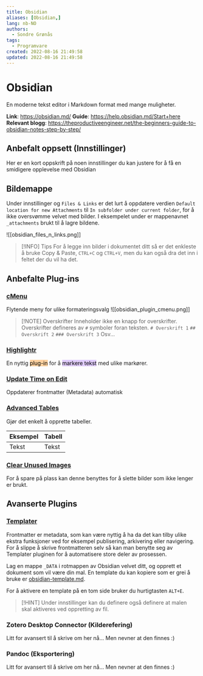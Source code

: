 ```yaml
---
title: Obsidian
aliases: [Obsidian,]
lang: nb-NO
authors:
  - Sondre Grønås
tags:
  - Programvare
created: 2022-08-16 21:49:58
updated: 2022-08-16 21:49:58
---
```

# Obsidian
En moderne tekst editor i Markdown format med mange muligheter.

**Link**: https://obsidian.md/
**Guide**: https://help.obsidian.md/Start+here
**Relevant blogg**: https://theproductiveengineer.net/the-beginners-guide-to-obsidian-notes-step-by-step/

## Anbefalt oppsett (Innstillinger)
Her er en kort oppskrift på noen innstillinger du kan justere for å få en smidigere opplevelse med Obsidian

## Bildemappe
Under innstillinger og `Files & Links` er det lurt å oppdatere verdien `Default location for new Attachments` til `In subfolder under current folder`, for å ikke oversvømme velvet med bilder. I eksempelet under er mappenavnet `_attachments` brukt til å lagre bildene.

![[obsidian_files_n_links.png]]

> [!INFO] Tips
> For å legge inn bilder i dokumentet ditt så er det enkleste å bruke Copy & Paste, `CTRL+C` og `CTRL+V`, men du kan også dra det inn i feltet der du vil ha det.

## Anbefalte Plug-ins
### [cMenu](obsidian://show-plugin?id=cmenu-plugin)
Flytende meny for ulike formateringsvalg
![[obsidian_plugin_cmenu.png]]
> [!NOTE] Overskrifter
> Inneholder ikke en knapp for overskrifter. Overskrifter defineres av `#` symboler foran teksten.
> `# Overskrift 1`
> `## Overskrift 2`
> `### Overskrift 3`
> Osv...

### [Highlightr](obsidian://show-plugin?id=highlightr-plugin)
En nyttig <mark style="background: #FFB86CA6;">plug-in</mark> for å <mark style="background: #D2B3FFA6;">markere tekst</mark> med ulike markører.

### [Update Time on Edit](obsidian://show-plugin?id=update-time-on-edit)
Oppdaterer frontmatter (Metadata) automatisk

### [Advanced Tables](obsidian://show-plugin?id=table-editor-obsidian)
Gjør det enkelt å opprette tabeller.

| Eksempel | Tabell |
| -------- | ------ |
| Tekst    | Tekst  |

### [Clear Unused Images](obsidian://show-plugin?id=oz-clear-unused-images)
For å spare på plass kan denne benyttes for å slette bilder som ikke lenger er brukt.

## Avanserte Plugins
### [Templater](obsidian://show-plugin?id=templater-obsidian)
Frontmatter er metadata, som kan være nyttig å ha da det kan tilby ulike ekstra funksjoner ved for eksempel publisering, arkivering eller navigering. For å slippe å skrive frontmatteren selv så kan man benytte seg av Templater pluginen for å automatisere store deler av prosessen.

Lag en mappe `_DATA` i rotmappen av Obsidian velvet ditt, og opprett et dokument som vil være din mal. En template du kan kopiere som er grei å bruke er [obsidian-template.md](https://raw.githubusercontent.com/VaagenIM/files/main/Generelt/Obsidian/obsidian-template.md).

For å aktivere en template på en tom side bruker du hurtigtasten `ALT+E`.

> [!HINT]
> Under innstillinger kan du definere også definere at malen skal aktiveres ved oppretting av fil.

### Zotero Desktop Connector (Kilderefering)
Litt for avansert til å skrive om her nå... Men nevner at den finnes :)

### Pandoc (Eksportering)
Litt for avansert til å skrive om her nå... Men nevner at den finnes :)